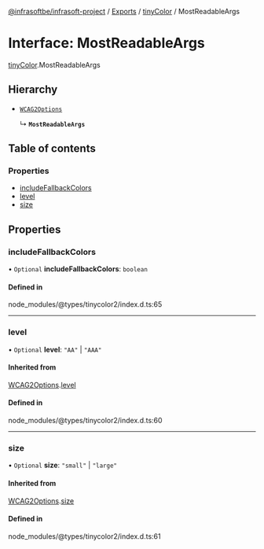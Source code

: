 [@infrasoftbe/infrasoft-project](../README.md) / [Exports](../modules.md) / [tinyColor](../modules/tinyColor.md) / MostReadableArgs

# Interface: MostReadableArgs

[tinyColor](../modules/tinyColor.md).MostReadableArgs

## Hierarchy

- [`WCAG2Options`](tinyColor.WCAG2Options.md)

  ↳ **`MostReadableArgs`**

## Table of contents

### Properties

- [includeFallbackColors](tinyColor.MostReadableArgs.md#includefallbackcolors)
- [level](tinyColor.MostReadableArgs.md#level)
- [size](tinyColor.MostReadableArgs.md#size)

## Properties

### includeFallbackColors

• `Optional` **includeFallbackColors**: `boolean`

#### Defined in

node_modules/@types/tinycolor2/index.d.ts:65

___

### level

• `Optional` **level**: ``"AA"`` \| ``"AAA"``

#### Inherited from

[WCAG2Options](tinyColor.WCAG2Options.md).[level](tinyColor.WCAG2Options.md#level)

#### Defined in

node_modules/@types/tinycolor2/index.d.ts:60

___

### size

• `Optional` **size**: ``"small"`` \| ``"large"``

#### Inherited from

[WCAG2Options](tinyColor.WCAG2Options.md).[size](tinyColor.WCAG2Options.md#size)

#### Defined in

node_modules/@types/tinycolor2/index.d.ts:61
